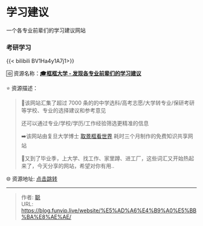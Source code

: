 # 学习建议


一个各专业前辈们的学习建议网站

<!--more-->

### 考研学习

{{< bilibili BV1Ha4y1A7j1>}}

🆔  资源名称：[**🎓框框大学 - 发现各专业前辈们的学习建议**](https://www.kkdaxue.com/)

⭐️  资源描述：

> 📄该网站汇集了超过 7000 条的的中学选科/高考志愿/大学转专业/保研考研等学校、专业的选择建议和参考意见
>
> 还可以通过专业/学校/学历/工作经验筛选更精准的信息
>
> ➡️该网站由复旦大学博士 [取景框看世界](https://space.bilibili.com/40427625) 耗时三个月制作的免费知识共享网站
>
> 💬又到了毕业季，上大学、找工作、家里蹲、进工厂，这些词汇又开始热起来了，今天分享的网站，希望对你有用..

🌐 资源地址: [点击跳转](https://www.kkdaxue.com/)


---

> 作者: [聪](/about)  
> URL: https://blog.funvip.live/website/%E5%AD%A6%E4%B9%A0%E5%BB%BA%E8%AE%AE/  

